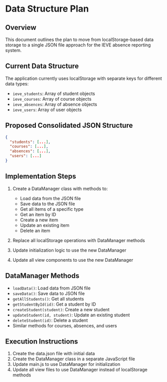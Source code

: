 # Data Structure Plan

## Overview
This document outlines the plan to move from localStorage-based data storage to a single JSON file approach for the IEVE absence reporting system.

## Current Data Structure
The application currently uses localStorage with separate keys for different data types:
- `ieve_students`: Array of student objects
- `ieve_courses`: Array of course objects
- `ieve_absences`: Array of absence objects
- `ieve_users`: Array of user objects

## Proposed Consolidated JSON Structure
```json
{
  "students": [...],
  "courses": [...],
  "absences": [...],
  "users": [...]
}
```

## Implementation Steps

1. Create a DataManager class with methods to:
   - Load data from the JSON file
   - Save data to the JSON file
   - Get all items of a specific type
   - Get an item by ID
   - Create a new item
   - Update an existing item
   - Delete an item

2. Replace all localStorage operations with DataManager methods

3. Update initialization logic to use the new DataManager

4. Update all view components to use the new DataManager

## DataManager Methods
- `loadData()`: Load data from JSON file
- `saveData()`: Save data to JSON file
- `getAllStudents()`: Get all students
- `getStudentById(id)`: Get a student by ID
- `createStudent(student)`: Create a new student
- `updateStudent(id, student)`: Update an existing student
- `deleteStudent(id)`: Delete a student
- Similar methods for courses, absences, and users

## Execution Instructions
1. Create the data.json file with initial data
2. Create the DataManager class in a separate JavaScript file
3. Update main.js to use DataManager for initialization
4. Update all view files to use DataManager instead of localStorage methods